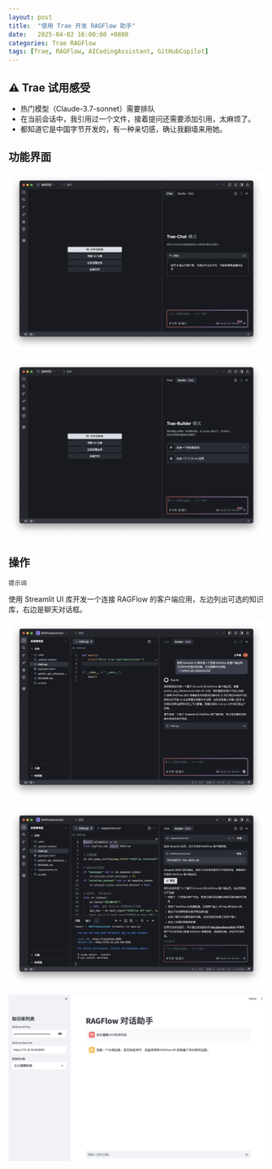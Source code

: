 ```yaml
---
layout: post
title:  "使用 Trae 开发 RAGFlow 助手"
date:   2025-04-02 16:00:00 +0800
categories: Trae RAGFlow
tags: [Trae, RAGFlow, AICodingAssistant, GitHubCopilot]
---
```


## ⚠️ Trae 试用感受
- 热门模型（Claude-3.7-sonnet）需要排队
- 在当前会话中，我引用过一个文件，接着提问还需要添加引用，太麻烦了。
- 都知道它是中国字节开发的，有一种亲切感，确让我翻墙来用她。

## 功能界面

![](/images/2025/Trae/Chat.png)

![](/images/2025/Trae/Builder.png)

## 操作

`提示词`

使用 Streamlit UI 库开发一个连接 RAGFlow 的客户端应用，左边列出可选的知识库，右边是聊天对话框。

![](/images/2025/Trae/RAGFlowAssistant-Prompt.png)

![](/images/2025/Trae/RAGFlowAssistant-Generate.png)

![](/images/2025/Trae/RAGFlowAssistant.png)
